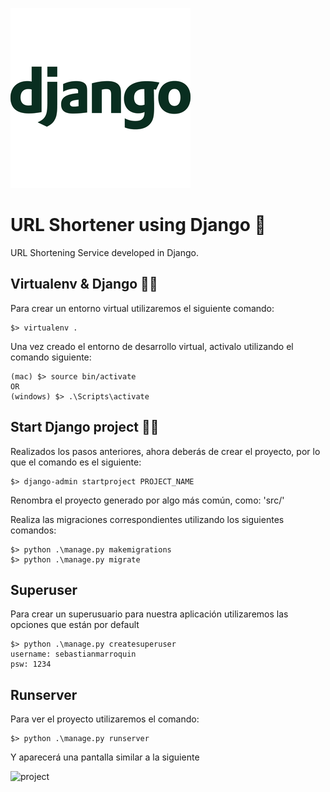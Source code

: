![django](https://raw.githubusercontent.com/github/explore/80688e429a7d4ef2fca1e82350fe8e3517d3494d/topics/django/django.png)

# URL Shortener using Django :snake:

URL Shortening Service developed in Django. 

## Virtualenv & Django :man_technologist:

Para crear un entorno virtual utilizaremos el siguiente comando:

```
$> virtualenv .
```

Una vez creado el entorno de desarrollo virtual, activalo utilizando el comando siguiente:

```
(mac) $> source bin/activate
OR
(windows) $> .\Scripts\activate
```

## Start Django project :technologist:

Realizados los pasos anteriores, ahora deberás de crear el proyecto, por lo que el comando es el siguiente:

```
$> django-admin startproject PROJECT_NAME
```

Renombra el proyecto generado por algo más común, como: 'src/'

Realiza las migraciones correspondientes utilizando los siguientes comandos:

```
$> python .\manage.py makemigrations
$> python .\manage.py migrate
```

## Superuser

Para crear un superusuario para nuestra aplicación utilizaremos las opciones que están por default

```
$> python .\manage.py createsuperuser
username: sebastianmarroquin
psw: 1234
```

## Runserver

Para ver el proyecto utilizaremos el comando:

```
$> python .\manage.py runserver
```

Y aparecerá una pantalla similar a la siguiente

![project](https://www.madelyneriksen.com/static/5f08c81718ae7596be47051995a9b61c/6da3e/django_rocket.png)

